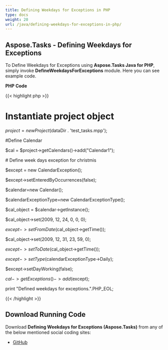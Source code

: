 ```yaml
---
title: Defining Weekdays for Exceptions in PHP
type: docs
weight: 20
url: /java/defining-weekdays-for-exceptions-in-php/
---
```


## **Aspose.Tasks - Defining Weekdays for Exceptions**
To Define Weekdays for Exceptions using **Aspose.Tasks Java for PHP**, simply invoke **DefineWeekdaysForExceptions** module. Here you can see example code.

**PHP Code**

{{< highlight php >}}

 # Instantiate project object

$project = new Project($dataDir . 'test_tasks.mpp');

#Define Calendar

$cal = $project->getCalendars()->add("Calendar1");

\# Define week days exception for christmis

$except = new CalendarException();

$except->setEnteredByOccurrences(false);

$calendar=new Calendar();

$calendarExceptionType=new CalendarExceptionType();

$cal_object = $calendar->getInstance();

$cal_object->set(2009, 12, 24, 0, 0, 0);

$except->setFromDate($cal_object->getTime());

$cal_object->set(2009, 12, 31, 23, 59, 0);

$except->setToDate($cal_object->getTime());

$except->setType($calendarExceptionType->Daily);

$except->setDayWorking(false);

$cal->getExceptions()->add($except);

print "Defined weekdays for exceptions.".PHP_EOL;

{{< /highlight >}}
## **Download Running Code**
Download **Defining Weekdays for Exceptions (Aspose.Tasks)** from any of the below mentioned social coding sites:

- [GitHub](https://github.com/aspose-tasks/Aspose.Tasks-for-Java/blob/master/Plugins/Aspose_Tasks_Java_for_PHP/src/aspose/tasks/WorkingWithCalendarExceptions/DefineWeekdaysForExceptions.php)
